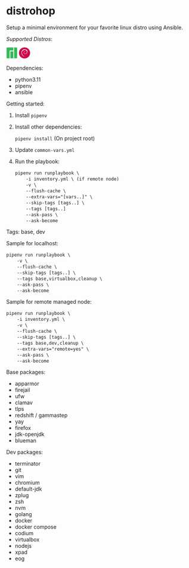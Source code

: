 # distrohop

Setup a minimal environment for your favorite linux distro using Ansible.

_Supported Distros_:

<p float="left">
    <img src="images/manjaro-icon.png" width="30" height="30"/>
    <img src="images/debian-icon.png" width="30" height="30"/>
</p>

Dependencies:

- python3.11
- pipenv
- ansible

Getting started:

1. Install `pipenv`

2. Install other dependencies:

   `pipenv install` (On project root)

3. Update `common-vars.yml`

4. Run the playbook:

   ```
   pipenv run runplaybook \
       -i inventory.yml \ (if remote node)
       -v \
       --flush-cache \
       --extra-vars="[vars..]" \
       --skip-tags [tags..] \
       --tags [tags..]
       --ask-pass \
       --ask-become
   ```

Tags: base, dev

Sample for localhost:

```
pipenv run runplaybook \
    -v \
    --flush-cache \
    --skip-tags [tags..] \
    --tags base,virtualbox,cleanup \
    --ask-pass \
    --ask-become
```

Sample for remote managed node:

```
pipenv run runplaybook \
    -i inventory.yml \
    -v \
    --flush-cache \
    --skip-tags [tags..] \
    --tags base,dev,cleanup \
    --extra-vars="remote=yes" \
    --ask-pass \
    --ask-become
```

Base packages:

- apparmor
- firejail
- ufw
- clamav
- tlps
- redshift / gammastep
- yay
- firefox
- jdk-openjdk
- blueman

Dev packages:

- terminator
- git
- vim
- chromium
- default-jdk
- zplug
- zsh
- nvm
- golang
- docker
- docker compose
- codium
- virtualbox
- nodejs
- xpad
- eog
